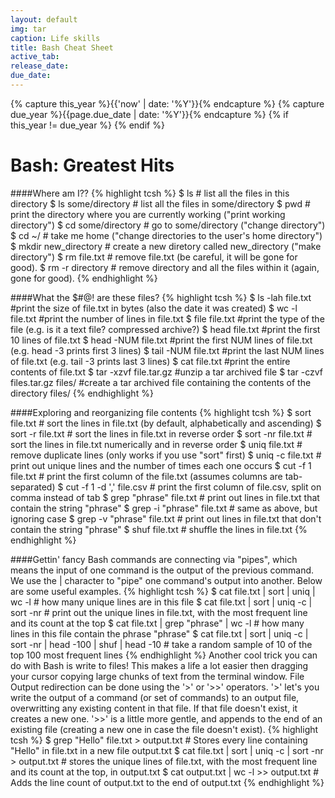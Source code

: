 ```yaml
---
layout: default
img: tar
caption: Life skills
title: Bash Cheat Sheet
active_tab: 
release_date: 
due_date: 
---
```


<!-- Check whether the assignment is up to date -->
{% capture this_year %}{{'now' | date: '%Y'}}{% endcapture %}
{% capture due_year %}{{page.due_date | date: '%Y'}}{% endcapture %}
{% if this_year != due_year %} 
{% endif %}
<!-- End of check whether the assignment is up to date -->


Bash<span class="text-muted">: Greatest Hits</span> 
=============================================================

####Where am I??
{% highlight tcsh %}
$ ls # list all the files in this directory
$ ls some/directory # list all the files in some/directory
$ pwd # print the directory where you are currently working ("print working directory")
$ cd some/directory # go to some/directory ("change directory")
$ cd ~/ # take me home ("change directories to the user's home directory")
$ mkdir new_directory # create a new diretory called new_directory ("make directory")
$ rm file.txt # remove file.txt (be careful, it will be gone for good).
$ rm -r directory # remove directory and all the files within it (again, gone for good).
{% endhighlight %}

####What the $#@! are these files?
{% highlight tcsh %}
$ ls -lah file.txt #print the size of file.txt in bytes (also the date it was created)
$ wc -l file.txt #print the number of lines in file.txt
$ file file.txt #print the type of the file (e.g. is it a text file? compressed archive?)
$ head file.txt #print the first 10 lines of file.txt
$ head -NUM file.txt #print the first NUM lines of file.txt (e.g. head -3 prints first 3 lines)
$ tail -NUM file.txt #print the last NUM lines of file.txt (e.g. tail -3 prints last 3 lines)
$ cat file.txt #print the entire contents of file.txt
$ tar -xzvf file.tar.gz #unzip a tar archived file
$ tar -czvf files.tar.gz files/ #create a tar archived file containing the contents of the directory files/
{% endhighlight %}

####Exploring and reorganizing file contents
{% highlight tcsh %}
$ sort file.txt # sort the lines in file.txt (by default, alphabetically and ascending)
$ sort -r file.txt # sort the lines in file.txt in reverse order
$ sort -nr file.txt # sort the lines in file.txt numerically and in reverse order
$ uniq file.txt # remove duplicate lines (only works if you use "sort" first)
$ uniq -c file.txt # print out unique lines and the number of times each one occurs
$ cut -f 1 file.txt # print the first column of the file.txt (assumes columns are tab-separated)
$ cut -f 1 -d ',' file.csv # print the first column of file.csv, split on comma instead of tab
$ grep "phrase" file.txt # print out lines in file.txt that contain the string "phrase"
$ grep -i "phrase" file.txt # same as above, but ignoring case
$ grep -v "phrase" file.txt # print out lines in file.txt that don't contain the string "phrase"
$ shuf file.txt # shuffle the lines in file.txt
{% endhighlight %}

####Gettin' fancy
Bash commands are connecting via "pipes", which means the input of one command is the output of the previous command. We use the | character to "pipe" one command's output into another. Below are some useful examples.
{% highlight tcsh %}
$ cat file.txt | sort | uniq | wc -l # how many unique lines are in this file
$ cat file.txt | sort | uniq -c | sort -nr # print out the unique lines in file.txt, with the most frequent line and its count at the top
$ cat file.txt | grep "phrase" | wc -l # how many lines in this file contain the phrase "phrase" 
$ cat file.txt | sort | uniq -c | sort -nr | head -100 | shuf | head -10 # take a random sample of 10 of the top 100 most frequent lines
{% endhighlight %}
Another cool trick you can do with Bash is write to files! This makes a life a lot easier then dragging your cursor copying large chunks of text from the terminal window. File Output redirection can be done using the '>' or '>>' operators. '>' let's you write the output of a command (or set of commands) to an output file, overwritting any existing content in that file. If that file doesn't exist, it creates a new one. '>>' is a little more gentle, and appends to the end of an existing file (creating a new one in case the file doesn't exist).
{% highlight tcsh %}
$ grep "Hello" file.txt > output.txt # Stores every line containing "Hello" in file.txt in a new file output.txt
$ cat file.txt | sort | uniq -c | sort -nr > output.txt # stores the unique lines of file.txt, with the most frequent line and its count at the top, in output.txt
$ cat output.txt | wc -l >> output.txt # Adds the line count of output.txt to the end of output.txt
{% endhighlight %}

